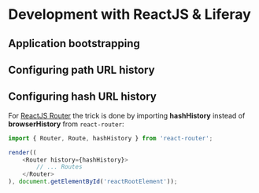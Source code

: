 # Development with ReactJS & Liferay

## Application bootstrapping <a name="bootstrap"></a>

## Configuring path URL history <a name="pathhistory"></a>

## Configuring hash URL history <a name="hashhistory"></a>

For [ReactJS Router](https://github.com/reactjs/react-router) the trick is done by importing **hashHistory** instead of **browserHistory** from `react-router`:

```javascript
import { Router, Route, hashHistory } from 'react-router';

render((
    <Router history={hashHistory}>
        // ... Routes
    </Router>
), document.getElementById('reactRootElement'));
```
